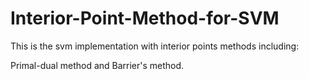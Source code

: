 # Interior-Point-Method-for-SVM


This is the svm implementation with interior points methods including:

Primal-dual method and Barrier's method.
